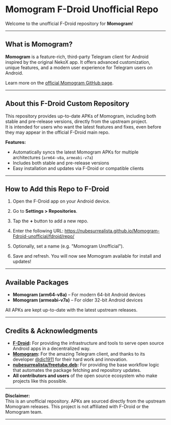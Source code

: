 # Momogram F-Droid Unofficial Repo

Welcome to the unofficial F-Droid repository for **Momogram**!

---

## What is Momogram?

**Momogram** is a feature-rich, third-party Telegram client for Android inspired by the original NekoX app. It offers advanced customization, unique features, and a modern user experience for Telegram users on Android.

Learn more on the [official Momogram GitHub page](https://github.com/dic1911/Momogram).

---

## About this F-Droid Custom Repository

This repository provides up-to-date APKs of Momogram, including both stable and pre-release versions, directly from the upstream project.  
It is intended for users who want the latest features and fixes, even before they may appear in the official F-Droid main repo.

**Features:**
- Automatically syncs the latest Momogram APKs for multiple architectures (`arm64-v8a`, `armeabi-v7a`)
- Includes both stable and pre-release versions
- Easy installation and updates via F-Droid or compatible clients

---

## How to Add this Repo to F-Droid

1. Open the F-Droid app on your Android device.
2. Go to **Settings > Repositories**.
3. Tap the **+** button to add a new repo.
4. Enter the following URL:
https://nubesurrealista.github.io/Momogram-Fdroid-unofficial/fdroid/repo/

5. Optionally, set a name (e.g. "Momogram Unofficial").
6. Save and refresh. You will now see Momogram available for install and updates!

---

## Available Packages

- **Momogram (arm64-v8a)** – For modern 64-bit Android devices
- **Momogram (armeabi-v7a)** – For older 32-bit Android devices

All APKs are kept up-to-date with the latest upstream releases.

---

## Credits & Acknowledgments

- **[F-Droid](https://f-droid.org/):** For providing the infrastructure and tools to serve open source Android apps in a decentralized way.
- **[Momogram](https://github.com/dic1911/Momogram):** For the amazing Telegram client, and thanks to its developer [@dic1911](https://github.com/dic1911) for their hard work and innovation.
- **[nubesurrealista/freetube.deb](https://github.com/nubesurrealista/freetube.deb):** For providing the base workflow logic that automates the package fetching and repository updates.
- **All contributors and users** of the open source ecosystem who make projects like this possible.

---

**Disclaimer:**  
This is an unofficial repository. APKs are sourced directly from the upstream Momogram releases. This project is not affiliated with F-Droid or the Momogram team.

---
